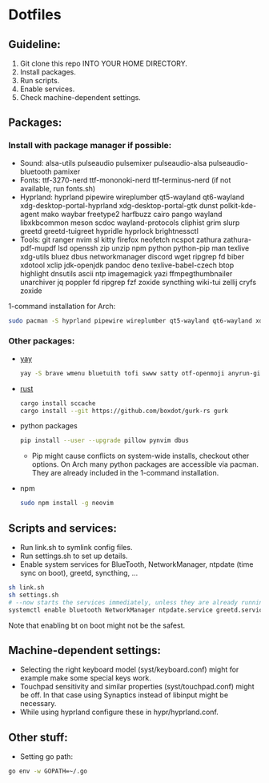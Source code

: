 # Dotfiles

## Guideline:

1. Git clone this repo INTO YOUR HOME DIRECTORY.
2. Install packages.
3. Run scripts.
4. Enable services.
5. Check machine-dependent settings.

## Packages:

### Install with package manager if possible:

- Sound: alsa-utils pulseaudio pulsemixer pulseaudio-alsa pulseaudio-bluetooth pamixer
- Fonts: ttf-3270-nerd ttf-mononoki-nerd ttf-terminus-nerd (if not available, run fonts.sh)
- Hyprland: hyprland pipewire wireplumber qt5-wayland qt6-wayland xdg-desktop-portal-hyprland xdg-desktop-portal-gtk dunst polkit-kde-agent mako waybar freetype2 harfbuzz cairo pango wayland libxkbcommon meson scdoc wayland-protocols cliphist grim slurp greetd greetd-tuigreet hypridle hyprlock brightnessctl
- Tools: git ranger nvim sl kitty firefox neofetch ncspot zathura zathura-pdf-mupdf lsd openssh zip unzip npm python python-pip man texlive xdg-utils bluez dbus networkmanager discord wget ripgrep fd biber xdotool xclip jdk-openjdk pandoc deno texlive-babel-czech btop highlight dnsutils ascii ntp imagemagick yazi ffmpegthumbnailer unarchiver jq poppler fd ripgrep fzf zoxide syncthing wiki-tui zellij cryfs zoxide

1-command installation for Arch:

```bash
sudo pacman -S hyprland pipewire wireplumber qt5-wayland qt6-wayland xdg-desktop-portal-hyprland xdg-desktop-portal-gtk dunst polkit-kde-agent mako waybar alsa-utils pulseaudio pulsemixer pulseaudio-alsa pulseaudio-bluetooth pamixer ttf-3270-nerd ttf-mononoki-nerd ttf-terminus-nerd git ranger nvim sl kitty firefox neofetch ncspot zathura zathura-pdf-mupdf lsd openssh zip unzip npm python python-pip man texlive xdg-utils bluez dbus networkmanager discord wget ripgrep fd biber xdotool xclip jdk-openjdk pandoc deno texlive-babel-czech btop highlight dnsutils ascii ntp freetype2 harfbuzz cairo pango wayland libxkbcommon meson scdoc wayland-protocols cliphist grim slurp greetd greetd-tuigreet hypridle hyprlock brightnessctl imagemagick yazi ffmpegthumbnailer unarchiver jq poppler fd ripgrep fzf zoxide syncthing wiki-tui zellij cryfs zoxide
```

### Other packages:

- [yay](https://github.com/Jguer/yay)

    ```bash
    yay -S brave wmenu bluetuith tofi swww satty otf-openmoji anyrun-git
    ```

- [rust](https://rustup.rs)

    ```bash
    cargo install sccache
    cargo install --git https://github.com/boxdot/gurk-rs gurk
    ```

- python packages

    ```bash
    pip install --user --upgrade pillow pynvim dbus
    ```

    - Pip might cause conflicts on system-wide installs, checkout other options. On Arch many python packages are accessible via pacman. They are already included in the 1-command installation.

- npm

    ```bash
    sudo npm install -g neovim
    ```

## Scripts and services:

- Run link.sh to symlink config files.
- Run settings.sh to set up details.
- Enable system services for BlueTooth, NetworkManager,  ntpdate (time sync on boot), greetd, syncthing, ...

```bash
sh link.sh
sh settings.sh
# --now starts the services immediately, unless they are already running
systemctl enable bluetooth NetworkManager ntpdate.service greetd.service syncthing@kera.service --now
```

Note that enabling bt on boot might not be the safest.

## Machine-dependent settings:

- Selecting the right keyboard model (syst/keyboard.conf) might for example make some special keys work.
- Touchpad sensitivity and similar properties (syst/touchpad.conf) might be off. In that case using Synaptics instead of libinput might be necessary.
- While using hyprland configure these in hypr/hyprland.conf.

## Other stuff:

- Setting go path:

```bash
go env -w GOPATH=~/.go
```

